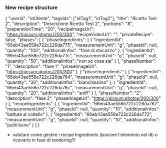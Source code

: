 ### New recipe structure

{
    "userId": "idUtente",
    "tagsIds": ["idTag1", "idTag2"],
    "title": "Ricetta Test 2",
    "description": "Descrizione Ricetta Test 2",
    "portions": "8",
    "preparationTime": "20",
    "recipeImageUrl": "https://picsum.photos/200/300",
    "recipeVideoUrl": "",
    "privateRecipe": false,
    "phases": [
        {
            "phaseIngredients": [
                {
                    "ingredientId": "66eb43ae558e722c226da775",
                    "measurementUnit": "g",
                    "phaseId": null,
                    "quantity": "100",
                    "additionalInfos": "fave di stocazzo"
                },
                {
                    "ingredientId": "66eb43ae558e722c226da77c",
                    "measurementUnit": "g",
                    "phaseId": null,
                    "quantity": "50",
                    "additionalInfos": "non so cosa sia"
                }
            ],
            "phaseNumber": "1",
            "description": "fase 1",
            "phaseImageUrl": "https://picsum.photos/200/300"
        },
        {
            "phaseIngredients": [
                {
                    "ingredientId": "66eb43ae558e722c226da784",
                    "measurementUnit": "g",
                    "phaseId": null,
                    "quantity": "30",
                    "additionalInfos": "bianchissimo"
                },
                {
                    "ingredientId": "66eb43ae558e722c226da78c",
                    "measurementUnit": "g",
                    "phaseId": null,
                    "quantity": "20",
                    "additionalInfos": "sniff"
                }
            ],
            "phaseNumber": "2",
            "description": "fase 2",
            "phaseImageUrl": "https://picsum.photos/200/300"
        }
    ],
    "recipeIngredients": [
        {
            "ingredientId": "66eb43ae558e722c226da767",
            "measurementUnit": "g",
            "phaseId": null,
            "quantity": "10",
            "additionalInfos": "battuta al coltello"
        },
        {
            "ingredientId": "66eb43ae558e722c226da772",
            "measurementUnit": "g",
            "phaseId": null,
            "quantity": "10",
            "additionalInfos": "puliti bene"
        }
    ]
}

- valutare come gestire i recipe Ingredients (lasciare l'elemento nel db o ricavarlo in fase di rendering?)